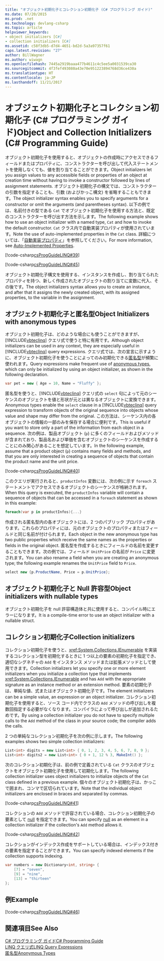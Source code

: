 ```yaml
---
title: "オブジェクト初期化子とコレクション初期化子 (C# プログラミング ガイド)"
ms.date: 07/20/2015
ms.prod: .net
ms.technology: devlang-csharp
ms.topic: article
helpviewer_keywords:
- object initializers [C#]
- collection initializers [C#]
ms.assetid: c58f3db5-d7d4-4651-bd2d-5a3a97357f61
caps.latest.revision: "27"
author: BillWagner
ms.author: wiwagn
ms.openlocfilehash: 7445a2919baaa477b4611c4c5ee5a0031539ca30
ms.sourcegitcommit: 4f3fef493080a43e70e951223894768d36ce430a
ms.translationtype: HT
ms.contentlocale: ja-JP
ms.lasthandoff: 11/21/2017
---
```

# <a name="object-and-collection-initializers-c-programming-guide"></a><span data-ttu-id="dcf98-102">オブジェクト初期化子とコレクション初期化子 (C# プログラミング ガイド)</span><span class="sxs-lookup"><span data-stu-id="dcf98-102">Object and Collection Initializers (C# Programming Guide)</span></span>
<span data-ttu-id="dcf98-103">オブジェクト初期化子を使用すると、オブジェクトの作成時にアクセスできるフィールドまたはプロパティに、コンストラクターを呼び出して代入ステートメントを使用しなくても、値を割り当てることができます。</span><span class="sxs-lookup"><span data-stu-id="dcf98-103">Object initializers let you assign values to any accessible fields or properties of an object at creation time without having to invoke a constructor followed by lines of assignment statements.</span></span> <span data-ttu-id="dcf98-104">オブジェクト初期化子の構文では、コンストラクターの引数を指定することも、引数 (およびかっこ構文) を省略することもできます。</span><span class="sxs-lookup"><span data-stu-id="dcf98-104">The object initializer syntax enables you to specify arguments for a constructor or omit the arguments (and parentheses syntax).</span></span>  <span data-ttu-id="dcf98-105">以下の例では、名前付きの型である `Cat` でオブジェクト初期化子を使用する方法と、既定のコンストラクターを呼び出す方法を示します。</span><span class="sxs-lookup"><span data-stu-id="dcf98-105">The following example shows how to use an object initializer with a named type, `Cat` and how to invoke the default constructor.</span></span> <span data-ttu-id="dcf98-106">`Cat` クラス内で自動実装プロパティが使用されています。</span><span class="sxs-lookup"><span data-stu-id="dcf98-106">Note the use of auto-implemented properties in the `Cat` class.</span></span> <span data-ttu-id="dcf98-107">詳細については、「[自動実装プロパティ](../../../csharp/programming-guide/classes-and-structs/auto-implemented-properties.md)」を参照してください。</span><span class="sxs-lookup"><span data-stu-id="dcf98-107">For more information, see [Auto-Implemented Properties](../../../csharp/programming-guide/classes-and-structs/auto-implemented-properties.md).</span></span>  
  
 [!code-csharp[csProgGuideLINQ#39](../../../csharp/programming-guide/arrays/codesnippet/CSharp/object-and-collection-initializers_1.cs)]  
  
 [!code-csharp[csProgGuideLINQ#45](../../../csharp/programming-guide/arrays/codesnippet/CSharp/object-and-collection-initializers_2.cs)] 
 
<span data-ttu-id="dcf98-108">オブジェクト初期化子構文を使用する、インスタンスを作成し、割り当てられたプロパティを持つ、新しく作成されたオブジェクトの割り当てに変数に代入、その後です。</span><span class="sxs-lookup"><span data-stu-id="dcf98-108">The object initializers syntax allows you to create an instance, and after that it assigns the newly created object, with its assigned properties, to the variable in the assignment.</span></span>
  
## <a name="object-initializers-with-anonymous-types"></a><span data-ttu-id="dcf98-109">オブジェクト初期化子と匿名型</span><span class="sxs-lookup"><span data-stu-id="dcf98-109">Object Initializers with anonymous types</span></span>  
 <span data-ttu-id="dcf98-110">オブジェクト初期化子は、どのような場合にも使うことができますが、[!INCLUDE[vbteclinq](~/includes/vbteclinq-md.md)] クエリ式で使うと特に有用です。</span><span class="sxs-lookup"><span data-stu-id="dcf98-110">Although object initializers can be used in any context, they are especially useful in [!INCLUDE[vbteclinq](~/includes/vbteclinq-md.md)] query expressions.</span></span> <span data-ttu-id="dcf98-111">クエリ式では、次の宣言に示すように、オブジェクト初期化子を使うことによってのみ初期化できる[匿名型](../../../csharp/programming-guide/classes-and-structs/anonymous-types.md)が頻繁に使われます。</span><span class="sxs-lookup"><span data-stu-id="dcf98-111">Query expressions make frequent use of [anonymous types](../../../csharp/programming-guide/classes-and-structs/anonymous-types.md), which can only be initialized by using an object initializer, as shown in the following declaration.</span></span>  
  
```csharp
var pet = new { Age = 10, Name = "Fluffy" };  
```  
  
 <span data-ttu-id="dcf98-112">匿名型を使うと、[!INCLUDE[vbteclinq](~/includes/vbteclinq-md.md)] クエリ式の `select` 句によって元のシーケンスのオブジェクトを値と形状が元とは異なるオブジェクトに変換できます。</span><span class="sxs-lookup"><span data-stu-id="dcf98-112">Anonymous types enable the `select` clause in a [!INCLUDE[vbteclinq](~/includes/vbteclinq-md.md)] query expression to transform objects of the original sequence into objects whose value and shape may differ from the original.</span></span> <span data-ttu-id="dcf98-113">この方法は、シーケンス内の各オブジェクトの情報の一部のみを保存する場合に便利です。</span><span class="sxs-lookup"><span data-stu-id="dcf98-113">This is useful if you want to store only a part of the information from each object in a sequence.</span></span> <span data-ttu-id="dcf98-114">次の例は、製品オブジェクト (`p`) に多くのフィールドおよびメソッドが含まれており、製品名および単価を含むオブジェクトのシーケンスを作成することにのみ関心があることを想定しています。</span><span class="sxs-lookup"><span data-stu-id="dcf98-114">In the following example, assume that a product object (`p`) contains many fields and methods, and that you are only interested in creating a sequence of objects that contain the product name and the unit price.</span></span>  
  
 [!code-csharp[csProgGuideLINQ#40](../../../csharp/programming-guide/arrays/codesnippet/CSharp/object-and-collection-initializers_3.cs)]  
  
 <span data-ttu-id="dcf98-115">このクエリが実行されると、`productInfos` 変数には、次の例に示す `foreach` ステートメントでアクセスできるオブジェクトのシーケンスが格納されます。</span><span class="sxs-lookup"><span data-stu-id="dcf98-115">When this query is executed, the `productInfos` variable will contain a sequence of objects that can be accessed in a `foreach` statement as shown in this example:</span></span>  
  
```csharp
foreach(var p in productInfos){...}  
```  
  
 <span data-ttu-id="dcf98-116">作成される匿名型内の各オブジェクトには、2 つのパブリック プロパティがあります。これらのプロパティには、元のオブジェクトのプロパティまたはフィールドと同じ名前が付けられます。</span><span class="sxs-lookup"><span data-stu-id="dcf98-116">Each object in the new anonymous type has two public properties which receive the same names as the properties or fields in the original object.</span></span> <span data-ttu-id="dcf98-117">匿名型を作成するときにフィールドの名前を変更することもできます。次の例では、フィールド `UnitPrice` の名前が `Price` に変更されます。</span><span class="sxs-lookup"><span data-stu-id="dcf98-117">You can also rename a field when you are creating an anonymous type; the following example renames the `UnitPrice` field to `Price`.</span></span>  
  
```csharp
select new {p.ProductName, Price = p.UnitPrice};  
```  
  
## <a name="object-initializers-with-nullable-types"></a><span data-ttu-id="dcf98-118">オブジェクト初期化子と Null 許容型</span><span class="sxs-lookup"><span data-stu-id="dcf98-118">Object initializers with nullable types</span></span>  
 <span data-ttu-id="dcf98-119">オブジェクト初期化子を null 許容構造体と共に使用すると、コンパイル時にエラーになります。</span><span class="sxs-lookup"><span data-stu-id="dcf98-119">It is a compile-time error to use an object initializer with a nullable struct.</span></span>  
  
## <a name="collection-initializers"></a><span data-ttu-id="dcf98-120">コレクション初期化子</span><span class="sxs-lookup"><span data-stu-id="dcf98-120">Collection initializers</span></span>  
 <span data-ttu-id="dcf98-121">コレクション初期化子を使うと、<xref:System.Collections.IEnumerable> を実装するコレクション型を初期化するときに 1 つ以上の要素の初期化子を指定でき、適切なシグネチャの `Add` をインスタンス メソッドまたは拡張メソッドとして使用できます。</span><span class="sxs-lookup"><span data-stu-id="dcf98-121">Collection initializers let you specify one or more element initializers when you initialize a collection type that implements <xref:System.Collections.IEnumerable> and has `Add` with the appropriate signature as an instance method or an extension method.</span></span> <span data-ttu-id="dcf98-122">要素の初期化子は、単純な値、式またはオブジェクト初期化子です。</span><span class="sxs-lookup"><span data-stu-id="dcf98-122">The element initializers can be a simple value, an expression or an object initializer.</span></span> <span data-ttu-id="dcf98-123">コレクション初期化子を使用すると、ソース コード内でクラスの `Add` メソッドの呼び出しを複数回指定する必要がなくなります。コンパイラによって呼び出しが追加されるためです。</span><span class="sxs-lookup"><span data-stu-id="dcf98-123">By using a collection initializer you do not have to specify multiple calls to the `Add` method of the class in your source code; the compiler adds the calls.</span></span>  
  
 <span data-ttu-id="dcf98-124">2 つの単純なコレクション初期化子を次の例に示します。</span><span class="sxs-lookup"><span data-stu-id="dcf98-124">The following examples shows two simple collection initializers:</span></span>  
  
```csharp
List<int> digits = new List<int> { 0, 1, 2, 3, 4, 5, 6, 7, 8, 9 };  
List<int> digits2 = new List<int> { 0 + 1, 12 % 3, MakeInt() };  
```  
  
 <span data-ttu-id="dcf98-125">次のコレクション初期化子は、前の例で定義されている `Cat` クラスのオブジェクトをオブジェクト初期化子を使用して初期化します。</span><span class="sxs-lookup"><span data-stu-id="dcf98-125">The following collection initializer uses object initializers to initialize objects of the `Cat` class defined in a previous example.</span></span> <span data-ttu-id="dcf98-126">個々のオブジェクト初期化子は、かっこで囲まれ、コンマで区切られています。</span><span class="sxs-lookup"><span data-stu-id="dcf98-126">Note that the individual object initializers are enclosed in braces and separated by commas.</span></span>  
  
 [!code-csharp[csProgGuideLINQ#41](../../../csharp/programming-guide/arrays/codesnippet/CSharp/object-and-collection-initializers_4.cs)]  
  
 <span data-ttu-id="dcf98-127">コレクションの `Add` メソッドで許容されている場合、コレクション初期化子の要素として [null](../../../csharp/language-reference/keywords/null.md) を指定できます。</span><span class="sxs-lookup"><span data-stu-id="dcf98-127">You can specify [null](../../../csharp/language-reference/keywords/null.md) as an element in a collection initializer if the collection's `Add` method allows it.</span></span>  
  
 [!code-csharp[csProgGuideLINQ#42](../../../csharp/programming-guide/arrays/codesnippet/CSharp/object-and-collection-initializers_5.cs)]  
  
 <span data-ttu-id="dcf98-128">コレクションがインデックス作成をサポートしている場合は、インデックス付きの要素を指定することができます。</span><span class="sxs-lookup"><span data-stu-id="dcf98-128">You can specify indexed elements if the collection supports indexing.</span></span>  
  
```csharp
var numbers = new Dictionary<int, string> {   
    [7] = "seven",   
    [9] = "nine",   
    [13] = "thirteen"   
};  
```  
  
## <a name="example"></a><span data-ttu-id="dcf98-129">例</span><span class="sxs-lookup"><span data-stu-id="dcf98-129">Example</span></span>  
 [!code-csharp[csProgGuideLINQ#46](../../../csharp/programming-guide/arrays/codesnippet/CSharp/object-and-collection-initializers_6.cs)]  
  
## <a name="see-also"></a><span data-ttu-id="dcf98-130">関連項目</span><span class="sxs-lookup"><span data-stu-id="dcf98-130">See Also</span></span>  
 [<span data-ttu-id="dcf98-131">C# プログラミング ガイド</span><span class="sxs-lookup"><span data-stu-id="dcf98-131">C# Programming Guide</span></span>](../../../csharp/programming-guide/index.md)  
 [<span data-ttu-id="dcf98-132">LINQ クエリ式</span><span class="sxs-lookup"><span data-stu-id="dcf98-132">LINQ Query Expressions</span></span>](../../../csharp/programming-guide/linq-query-expressions/index.md)  
 [<span data-ttu-id="dcf98-133">匿名型</span><span class="sxs-lookup"><span data-stu-id="dcf98-133">Anonymous Types</span></span>](../../../csharp/programming-guide/classes-and-structs/anonymous-types.md)
